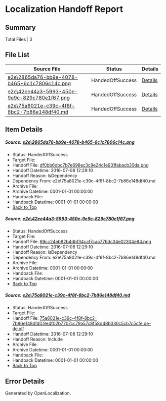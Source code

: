 # <a name='report-top'></a> Localization Handoff Report

## Summary
 Total Files | 3

## File List
 Source File | Status | Details 
 ----------- | ------ | ------- 
 [e2e\2865da76-bb9e-4078-b465-6c1c7806c14c.png](https://github.com/OpenLocalizationTestOrg/oltest/blob/a53504eb10eb0472821b0ff57e639fc0e570fe65/e2e/2865da76-bb9e-4078-b465-6c1c7806c14c.png) | HandedOffSuccess | [Details](#df0bb6dbc7b7e698ec3c9e24c1e931fabacb30da1)
 [e2e\42ee44a3-5993-450e-9e9c-829c780e1f67.png](https://github.com/OpenLocalizationTestOrg/oltest/blob/a53504eb10eb0472821b0ff57e639fc0e570fe65/e2e/42ee44a3-5993-450e-9e9c-829c780e1f67.png) | HandedOffSuccess | [Details](#99cc24eb82b4dbf34ca17caa776dc34e02304e842)
 [e2e\75a8021e-c39c-4f8f-8bc2-7b86e148df40.md](https://github.com/OpenLocalizationTestOrg/oltest/blob/a53504eb10eb0472821b0ff57e639fc0e570fe65/e2e/75a8021e-c39c-4f8f-8bc2-7b86e148df40.md) | HandedOffSuccess | [Details](#6ee20b20421dd53440bf2e83142c53bef9f3fe6f3)

## Item Details
##### <a name='df0bb6dbc7b7e698ec3c9e24c1e931fabacb30da1'></a> Source: [e2e\2865da76-bb9e-4078-b465-6c1c7806c14c.png](https://github.com/OpenLocalizationTestOrg/oltest/blob/a53504eb10eb0472821b0ff57e639fc0e570fe65/e2e/2865da76-bb9e-4078-b465-6c1c7806c14c.png)
* Status: HandedOffSuccess
* Target File: 
* Handoff File: [df0bb6dbc7b7e698ec3c9e24c1e931fabacb30da.png](https://github.com/OpenLocalizationTestOrg/olhandoff-e2e/blob/b409830879a8ea5b169937cc3410d86ba426ef27/ol-handoff/OpenLocalizationTestOrg/oltest-dede-fly/ci/ht/df0bb6dbc7b7e698ec3c9e24c1e931fabacb30da.png)
* Handoff Datetime: 2016-07-08 12:29:10
* Handoff Reason: IsDependency
* Dependency From: e2e\75a8021e-c39c-4f8f-8bc2-7b86e148df40.md
* Archive File: 
* Archive Datetime: 0001-01-01 00:00:00
* Handback File: 
* Handback Datetime: 0001-01-01 00:00:00
* [Back to Top](#report-top)

##### <a name='99cc24eb82b4dbf34ca17caa776dc34e02304e842'></a> Source: [e2e\42ee44a3-5993-450e-9e9c-829c780e1f67.png](https://github.com/OpenLocalizationTestOrg/oltest/blob/a53504eb10eb0472821b0ff57e639fc0e570fe65/e2e/42ee44a3-5993-450e-9e9c-829c780e1f67.png)
* Status: HandedOffSuccess
* Target File: 
* Handoff File: [99cc24eb82b4dbf34ca17caa776dc34e02304e84.png](https://github.com/OpenLocalizationTestOrg/olhandoff-e2e/blob/b409830879a8ea5b169937cc3410d86ba426ef27/ol-handoff/OpenLocalizationTestOrg/oltest-dede-fly/ci/ht/99cc24eb82b4dbf34ca17caa776dc34e02304e84.png)
* Handoff Datetime: 2016-07-08 12:29:10
* Handoff Reason: IsDependency
* Dependency From: e2e\75a8021e-c39c-4f8f-8bc2-7b86e148df40.md
* Archive File: 
* Archive Datetime: 0001-01-01 00:00:00
* Handback File: 
* Handback Datetime: 0001-01-01 00:00:00
* [Back to Top](#report-top)

##### <a name='6ee20b20421dd53440bf2e83142c53bef9f3fe6f3'></a> Source: [e2e\75a8021e-c39c-4f8f-8bc2-7b86e148df40.md](https://github.com/OpenLocalizationTestOrg/oltest/blob/a53504eb10eb0472821b0ff57e639fc0e570fe65/e2e/75a8021e-c39c-4f8f-8bc2-7b86e148df40.md)
* Status: HandedOffSuccess
* Target File: 
* Handoff File: [75a8021e-c39c-4f8f-8bc2-7b86e148df40.9e4f02b7707cc79a57c8f58d48b330c5cb7c5cfe.de-de.xlf](https://github.com/OpenLocalizationTestOrg/olhandoff-e2e/blob/b409830879a8ea5b169937cc3410d86ba426ef27/ol-handoff/OpenLocalizationTestOrg/oltest-dede-fly/ci/ht/75a8021e-c39c-4f8f-8bc2-7b86e148df40.9e4f02b7707cc79a57c8f58d48b330c5cb7c5cfe.de-de.xlf)
* Handoff Datetime: 2016-07-08 12:29:10
* Handoff Reason: Include
* Archive File: 
* Archive Datetime: 0001-01-01 00:00:00
* Handback File: 
* Handback Datetime: 0001-01-01 00:00:00
* [Back to Top](#report-top)


## Error Details

Generated by OpenLocalization.
